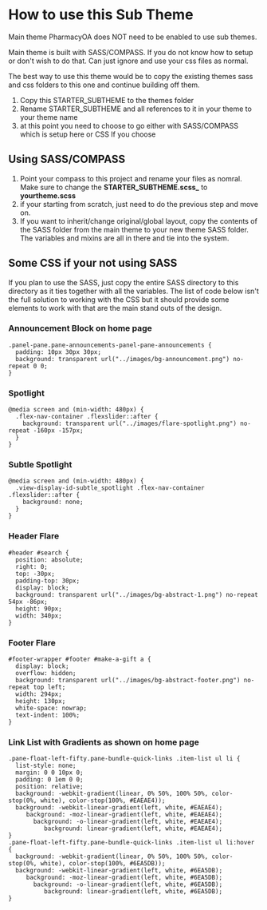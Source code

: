 # How to use this Sub Theme

Main theme PharmacyOA does NOT need to be enabled to use sub themes.

Main theme is built with SASS/COMPASS. If you do not know how to setup or don't wish to do that. Can just ignore
and use your css files as normal. 

The best way to use this theme would be to copy the existing themes sass and css folders to this one and
continue building off them. 

  1. Copy this STARTER_SUBTHEME to the themes folder
  2. Rename STARTER_SUBTHEME and all references to it in your theme to your theme name
  3. at this point you need to choose to go either with SASS/COMPASS which is setup here or CSS If you choose

## Using SASS/COMPASS

  1. Point your compass to this project and rename your files as nomral. Make sure to change the **STARTER_SUBTHEME.scss_** to **yourtheme.scss**
  2. if your starting from scratch, just need to do the previous step and move on.
  3. If you want to inherit/change original/global layout, copy the  contents of the SASS folder from the main theme to your new theme SASS folder. The variables and mixins are all in there and tie into the system.


## Some CSS if your not using SASS

If you plan to use the SASS, just copy the entire SASS directory to this directory as
it ties together with all the variables. The list of code below isn't the full solution
to working with the CSS but it should provide some elements to work with that are the main
stand outs of the design.


### Announcement Block on home page
    .panel-pane.pane-announcements-panel-pane-announcements {
      padding: 10px 30px 30px;
      background: transparent url("../images/bg-announcement.png") no-repeat 0 0;
    }

### Spotlight
    @media screen and (min-width: 480px) {
      .flex-nav-container .flexslider::after {
        background: transparent url("../images/flare-spotlight.png") no-repeat -160px -157px;
      }
    }

### Subtle Spotlight
    @media screen and (min-width: 480px) {
      .view-display-id-subtle_spotlight .flex-nav-container .flexslider::after {
        background: none;
      }	
    }
 
### Header Flare 
    #header #search {
      position: absolute;
      right: 0;
      top: -30px;
      padding-top: 30px;
      display: block;
      background: transparent url("../images/bg-abstract-1.png") no-repeat 54px -86px;
      height: 90px;
      width: 340px;
    }

### Footer Flare
    #footer-wrapper #footer #make-a-gift a {
      display: block;
      overflow: hidden;
      background: transparent url("../images/bg-abstract-footer.png") no-repeat top left;
      width: 294px;
      height: 130px;
      white-space: nowrap;
      text-indent: 100%;
    }

### Link List with Gradients as shown on home page 
    .pane-float-left-fifty.pane-bundle-quick-links .item-list ul li {
      list-style: none;
      margin: 0 0 10px 0;
      padding: 0 1em 0 0;
      position: relative;
      background: -webkit-gradient(linear, 0% 50%, 100% 50%, color-stop(0%, white), color-stop(100%, #EAEAE4));
      background: -webkit-linear-gradient(left, white, #EAEAE4);
         background: -moz-linear-gradient(left, white, #EAEAE4);
           background: -o-linear-gradient(left, white, #EAEAE4);
              background: linear-gradient(left, white, #EAEAE4);
    }
    .pane-float-left-fifty.pane-bundle-quick-links .item-list ul li:hover {
      background: -webkit-gradient(linear, 0% 50%, 100% 50%, color-stop(0%, white), color-stop(100%, #6EA5DB));
      background: -webkit-linear-gradient(left, white, #6EA5DB);
         background: -moz-linear-gradient(left, white, #6EA5DB);
           background: -o-linear-gradient(left, white, #6EA5DB);
              background: linear-gradient(left, white, #6EA5DB);
    }

















